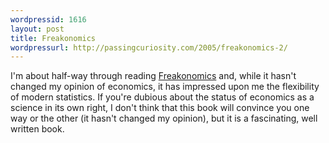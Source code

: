 ```yaml
---
wordpressid: 1616
layout: post
title: Freakonomics
wordpressurl: http://passingcuriosity.com/2005/freakonomics-2/
---
```

I'm about half-way through reading <a href="http://www.freakonomics.com/">Freakonomics</a> and, while it hasn't changed my opinion of economics, it has impressed upon me the flexibility of modern statistics. If you're dubious about the status of economics as a science in its own right, I don't think that this book will convince you one way or the other (it hasn't changed my opinion), but it is a fascinating, well written book.
